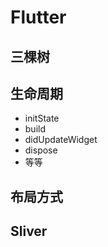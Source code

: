 # Flutter

## 三棵树

## 生命周期

- initState
- build
- didUpdateWidget
- dispose
- 等等

## 布局方式

## Sliver
